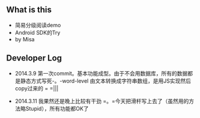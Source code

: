 ## What is this 
- 简易分级阅读demo
- Android SDK的Try  
- by Misa
 

## Developer Log
-  2014.3.9 第一次commit。基本功能成型。由于不会用数据库，所有的数据都是静态方式写死-。-word-level 由文本转换成字符串数组，是用JS实现然后copy过来的 = =|||

-  2014.3.11 我果然还是晚上比较有干劲 =。=今天把滑杆写上去了（虽然用的方法略Stupid），所有功能都OK了  

 
 
